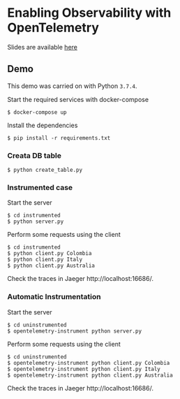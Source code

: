 # Enabling Observability with OpenTelemetry

Slides are available [here](https://docs.google.com/presentation/d/1gRTZLVq5z0_uoZZ_egI37ttax5r_AEFEHvmMs4fMAWc)

## Demo

This demo was carried on with Python `3.7.4`.

Start the required services with docker-compose

```
$ docker-compose up
```

Install the dependencies

```
$ pip install -r requirements.txt
```

### Creata DB table

```
$ python create_table.py
```

### Instrumented case

Start the server

```
$ cd instrumented
$ python server.py
```

Perform some requests using the client

```
$ cd instrumented
$ python client.py Colombia
$ python client.py Italy
$ python client.py Australia
```

Check the traces in Jaeger http://localhost:16686/.

### Automatic Instrumentation

Start the server

```
$ cd uninstrumented
$ opentelemetry-instrument python server.py
```

Perform some requests using the client

```
$ cd uninstrumented
$ opentelemetry-instrument python client.py Colombia
$ opentelemetry-instrument python client.py Italy
$ opentelemetry-instrument python client.py Australia
```

Check the traces in Jaeger http://localhost:16686/.
